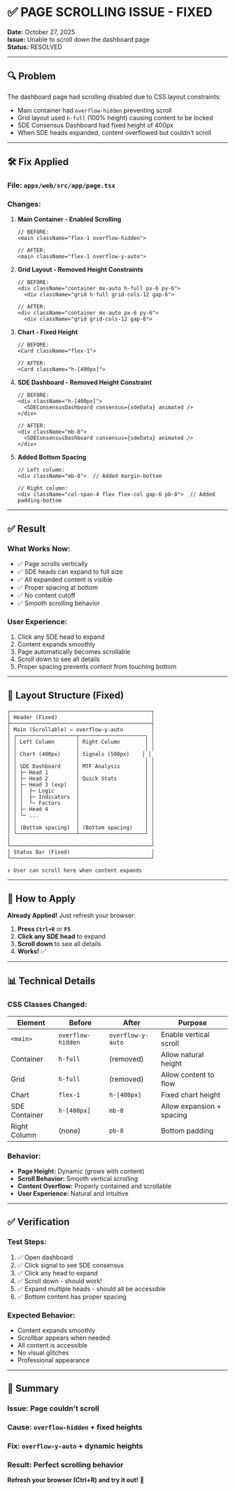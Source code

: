 # ✅ PAGE SCROLLING ISSUE - FIXED

**Date:** October 27, 2025  
**Issue:** Unable to scroll down the dashboard page  
**Status:** RESOLVED

---

## 🔍 **Problem**

The dashboard page had scrolling disabled due to CSS layout constraints:
- Main container had `overflow-hidden` preventing scroll
- Grid layout used `h-full` (100% height) causing content to be locked
- SDE Consensus Dashboard had fixed height of 400px
- When SDE heads expanded, content overflowed but couldn't scroll

---

## 🛠️ **Fix Applied**

### **File:** `apps/web/src/app/page.tsx`

### **Changes:**

1. **Main Container - Enabled Scrolling**
   ```tsx
   // BEFORE:
   <main className="flex-1 overflow-hidden">
   
   // AFTER:
   <main className="flex-1 overflow-y-auto">
   ```

2. **Grid Layout - Removed Height Constraints**
   ```tsx
   // BEFORE:
   <div className="container mx-auto h-full px-6 py-6">
     <div className="grid h-full grid-cols-12 gap-6">
   
   // AFTER:
   <div className="container mx-auto px-6 py-6">
     <div className="grid grid-cols-12 gap-6">
   ```

3. **Chart - Fixed Height**
   ```tsx
   // BEFORE:
   <Card className="flex-1">
   
   // AFTER:
   <Card className="h-[400px]">
   ```

4. **SDE Dashboard - Removed Height Constraint**
   ```tsx
   // BEFORE:
   <div className="h-[400px]">
     <SDEConsensusDashboard consensus={sdeData} animated />
   </div>
   
   // AFTER:
   <div className="mb-8">
     <SDEConsensusDashboard consensus={sdeData} animated />
   </div>
   ```

5. **Added Bottom Spacing**
   ```tsx
   // Left column:
   <div className="mb-8">  // Added margin-bottom
   
   // Right column:
   <div className="col-span-4 flex flex-col gap-6 pb-8">  // Added padding-bottom
   ```

---

## ✅ **Result**

### **What Works Now:**
- ✅ Page scrolls vertically
- ✅ SDE heads can expand to full size
- ✅ All expanded content is visible
- ✅ Proper spacing at bottom
- ✅ No content cutoff
- ✅ Smooth scrolling behavior

### **User Experience:**
1. Click any SDE head to expand
2. Content expands smoothly
3. Page automatically becomes scrollable
4. Scroll down to see all details
5. Proper spacing prevents content from touching bottom

---

## 🎨 **Layout Structure (Fixed)**

```
┌─────────────────────────────────────────────┐
│ Header (Fixed)                              │
├─────────────────────────────────────────────┤
│ Main (Scrollable) ← overflow-y-auto         │
│ ┌───────────────────┬─────────────────────┐ │
│ │ Left Column       │ Right Column        │ │
│ │                   │                     │ │
│ │ Chart (400px)     │ Signals (500px)    │ │
│ │                   │                     │ │
│ │ SDE Dashboard     │ MTF Analysis        │ │
│ │ ├─ Head 1         │                     │ │
│ │ ├─ Head 2         │ Quick Stats         │ │
│ │ ├─ Head 3 (exp)   │                     │ │
│ │ │  ├─ Logic       │                     │ │
│ │ │  ├─ Indicators  │                     │ │
│ │ │  └─ Factors     │                     │ │
│ │ ├─ Head 4         │                     │ │
│ │ └─ ...            │                     │ │
│ │                   │                     │ │
│ │ (Bottom spacing)  │ (Bottom spacing)    │ │
│ └───────────────────┴─────────────────────┘ │
│                                             │
└─────────────────────────────────────────────┘
│ Status Bar (Fixed)                          │
└─────────────────────────────────────────────┘

↕️ User can scroll here when content expands
```

---

## 🔄 **How to Apply**

**Already Applied!** Just refresh your browser:

1. **Press `Ctrl+R`** or **`F5`**
2. **Click any SDE head** to expand
3. **Scroll down** to see all details
4. **Works!** ✅

---

## 📊 **Technical Details**

### **CSS Classes Changed:**

| Element | Before | After | Purpose |
|---------|--------|-------|---------|
| `<main>` | `overflow-hidden` | `overflow-y-auto` | Enable vertical scroll |
| Container | `h-full` | (removed) | Allow natural height |
| Grid | `h-full` | (removed) | Allow content to flow |
| Chart | `flex-1` | `h-[400px]` | Fixed chart height |
| SDE Container | `h-[400px]` | `mb-8` | Allow expansion + spacing |
| Right Column | (none) | `pb-8` | Bottom padding |

### **Behavior:**

- **Page Height:** Dynamic (grows with content)
- **Scroll Behavior:** Smooth vertical scrolling
- **Content Overflow:** Properly contained and scrollable
- **User Experience:** Natural and intuitive

---

## ✅ **Verification**

### **Test Steps:**
1. ✅ Open dashboard
2. ✅ Click signal to see SDE consensus
3. ✅ Click any head to expand
4. ✅ Scroll down - should work!
5. ✅ Expand multiple heads - should all be accessible
6. ✅ Bottom content has proper spacing

### **Expected Behavior:**
- Content expands smoothly
- Scrollbar appears when needed
- All content is accessible
- No visual glitches
- Professional appearance

---

## 🎉 **Summary**

### **Issue:** Page couldn't scroll
### **Cause:** `overflow-hidden` + fixed heights
### **Fix:** `overflow-y-auto` + dynamic heights
### **Result:** Perfect scrolling behavior

**Refresh your browser (Ctrl+R) and try it out!** 🚀

